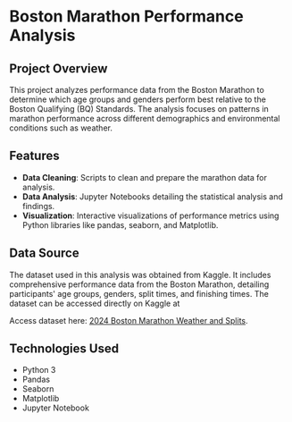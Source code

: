 # Boston Marathon Performance Analysis

## Project Overview
This project analyzes performance data from the Boston Marathon to determine which age groups and genders perform best relative to the Boston Qualifying (BQ) Standards. The analysis focuses on patterns in marathon performance across different demographics and environmental conditions such as weather.

## Features
- **Data Cleaning**: Scripts to clean and prepare the marathon data for analysis.
- **Data Analysis**: Jupyter Notebooks detailing the statistical analysis and findings.
- **Visualization**: Interactive visualizations of performance metrics using Python libraries like pandas, seaborn, and Matplotlib.

## Data Source
The dataset used in this analysis was obtained from Kaggle. It includes comprehensive performance data from the Boston Marathon, detailing participants' age groups, genders, split times, and finishing times. The dataset can be accessed directly on Kaggle at 

Access dataset here: [2024 Boston Marathon Weather and Splits](https://www.kaggle.com/datasets/runningwithrock/2024-boston-marathon-weather-and-splits?resource=download).

## Technologies Used
- Python 3
- Pandas
- Seaborn
- Matplotlib
- Jupyter Notebook
